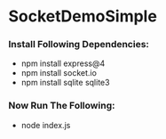# SocketDemoSimple
### Install Following Dependencies:
* npm install express@4
* npm install socket.io
* npm install sqlite sqlite3

### Now Run The Following: 
* node index.js
